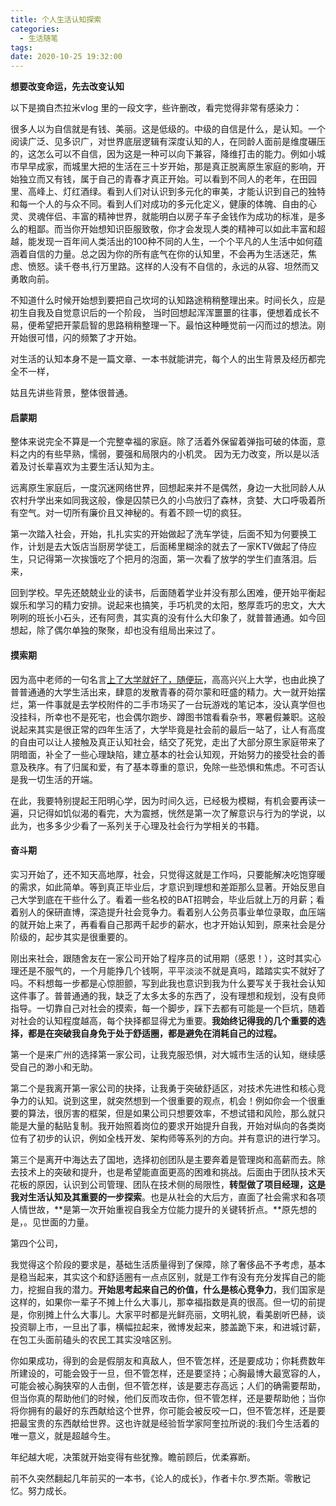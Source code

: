 ```yaml
---
title: 个人生活认知探索
categories:
  - 生活随笔
tags:
date: 2020-10-25 19:32:00
---
```


**想要改变命运，先去改变认知**

以下是摘自杰拉米vlog 里的一段文字，些许删改，看完觉得非常有感染力：

很多人以为自信就是有钱、美丽。这是低级的。中级的自信是什么，是认知。一个阅读广泛、见多识广，对世界底层逻辑有深度认知的人，在同龄人面前是维度碾压的，这怎么可以不自信，因为这是一种可以向下兼容，降维打击的能力。例如小城市早早成家，而城里大把的生活在三十岁开始，那是真正脱离原生家庭的影响，开始独立而又有钱，属于自己的青春才真正开始。可以看到不同人的老年，在田园里、高峰上、灯红酒绿。看到人们对认识到多元化的审美，才能认识到自己的独特和每一个人的与众不同。看到人们对成功的多元化定义，健康的体魄、自由的心灵、灵魂伴侣、丰富的精神世界，就能明白以房子车子金钱作为成功的标准，是多么的粗鄙。而当你开始想知识臣服致敬，你才会发现人类的精神可以如此丰富和超越，能发现一百年间人类活出的100种不同的人生，一个个平凡的人生活中如何蕴涵着自信的力量。总之因为你的所有底气在你的认知里，不会再为生活迷茫，焦虑、愤怒。读千卷书,行万里路。这样的人没有不自信的，永远的从容、坦然而又勇敢向前。

不知道什么时候开始想到要把自己坎坷的认知路途稍稍整理出来。时间长久，应是初生自我及自觉意识后的一个阶段， 当时回想起浑浑噩噩的往事，便想着成长不易，便希望把开蒙启智的思路稍稍整理一下。最怕这种睡觉前一闪而过的想法。刚开始很可惜，闪的频繁了才开始。

对生活的认知本身不是一篇文章、一本书就能讲完，每个人的出生背景及经历都完全不一样，

姑且先讲些背景，整体很普通。

#### 启蒙期

整体来说完全不算是一个完整幸福的家庭。除了活着外保留着弹指可破的体面，意料之内的有些早熟，懦弱，要强和局限内的小机灵。 因为无力改变，所以是以活着及讨长辈喜欢为主要生活认知为主。

远离原生家庭后，一度沉迷网络世界，回想起来并不是偶然，身边一大批同龄人从农村升学出来如同我这般，像是囚禁已久的小鸟放归了森林，贪婪、大口呼吸着所有空气。对一切所有廉价且又神秘的。有着不顾一切的疯狂。

第一次踏入社会，开始，扎扎实实的开始做起了洗车学徒，后面不知为何要换工作，计划是去大饭店当厨房学徒工，后面稀里糊涂的就去了一家KTV做起了侍应生，只记得第一次挨饿吃了个把月的泡面，第一次看了放学的学生们直落泪。后来，

回到学校。早先还兢兢业业的读书，后面随着学业并没有那么困难，便开始平衡起娱乐和学习的精力安排。说起来也搞笑，手巧机灵的太阳，憨厚乖巧的忠文，大大咧咧的班长小石头，还有阿贵，其实真的没有什么大印象了，就普普通通。如今回想起，除了偶尔单独的聚聚，却也没有组局出来过了。

#### 摸索期

因为高中老师的一句名言<u>上了大学就好了，随便玩</u>，高高兴兴上大学，也由此换了普普通通的大学生活出来，肆意的发散青春的荷尔蒙和旺盛的精力。大一就开始摆烂，第一件事就是去学校附件的二手市场买了一台玩游戏的笔记本，没认真学但也没挂科，所幸也不是死宅，也会偶尔跑步、蹲图书馆看看杂书，寒暑假兼职。这般说起来其实是很正常的四年生活了，大学毕竟是社会前的最后一站了，让人有高度的自由可以让人接触及真正认知社会，结交了死党，走出了大部分原生家庭带来了阴暗面，补全了一些心理缺陷，建立基本的社会认知观，开始努力的接受社会的善意及秩序。有了归属和爱，有了基本尊重的意识，免除一些恐惧和焦虑。不可否认是我一切生活的开端。

在此，我要特别提起王阳明心学，因为时间久远，已经极为模糊，有机会要再读一遍，只记得如饥似渴的看完，大为震撼，恍然是第一次了解意识与行为的学说，以此为，也多多少少看了一系列关于心理及社会行为学相关的书籍。

#### 奋斗期

实习开始了，还不知天高地厚，社会，只觉得这就是工作吗，只要能解决吃饱穿暖的需求，如此简单。等到真正毕业后，才意识到理想和差距那么显著。开始反思自己大学到底在干些什么了。看着一些名校的BAT招聘会，毕业后就上万的月薪；看着别人的保研直博，深造提升社会竞争力。看着别人公务员事业单位录取，血压端的就开始上来了，再看看自己那两千起步的薪水，也才开始认知到，原来社会是分阶级的，起步其实是很重要的。

刚出来社会，跟随舍友在一家公司开始了程序员的试用期（感恩！），这时其实心理还是不服气的，一个月能挣几个钱啊，平平淡淡不就是真吗，踏踏实实不就好了吗。不料想每一步都是心惊胆颤，写到此我也意识到我为什么要写关于我社会认知这件事了。普普通通的我，缺乏了太多太多的东西了，没有理想和规划，没有良师指导。一切靠自己对社会的摸索，每一个脚步，踩下去都有可能是一个巨坑，随着对社会的认知程度越高，每个抉择都显得尤为重要。**我始终记得我的几个重要的选择，都是在突破我自身免于处于舒适圈，都是避免在消耗自己的过程。**

第一个是来广州的选择第一家公司，让我克服恐惧，对大城市生活的认知，继续感受自己的渺小和无助。

第二个是我离开第一家公司的抉择，让我勇于突破舒适区，对技术先进性和核心竞争力的认知。说到这里，就突然想到一个很重要的观点，机会！例如你会一个很重要的算法，很厉害的框架，但是如果公司只想要效率，不想试错和风险，那么就只能是大量的黏贴复制。我开始照着岗位的要求开始提升自我，开始对纵向的各类岗位有了初步的认识，例如全栈开发、架构师等系列的方向。并有意识的进行学习。

第三个是离开中海达去了国地，选择初创团队是主要奔着是管理岗和高薪而去。除去技术上的突破和提升，也是希望能直面更高的困难和挑战。后面由于团队技术天花板的原因，认识到公司管理、团队在技术侧的局限性，**转型做了项目经理，这是我对生活认知及其重要的一步探索**。也是从社会的大后方，直面了社会需求和各项人情世故，**是第一次开始重视自我全方位能力提升的关键转折点。**原先想的是，。见世面的力量。

第四个公司，

我觉得这个阶段的要求是，基础生活质量得到了保障，除了奢侈品不予考虑，基本是稳当起来，其实这个和舒适圈有一点点区别，就是工作有没有充分发挥自己的能力，挖掘自我的潜力。**开始思考起来自己的价值，什么是核心竞争力**，我们国家是这样的，如果你一辈子不摊上什么大事儿，那幸福指数是真的很高。但一切的前提是，你别摊上什么大事儿。大家平时都是光鲜亮丽，文明礼貌，看美剧听巴赫，谈投资聊上市，一旦出了事，横幅拉起来，微博发起来，膝盖跪下来，和进城讨薪，在包工头面前磕头的农民工其实没啥区别。

你如果成功，得到的会是假朋友和真敌人，但不管怎样，还是要成功；你耗费数年所建设的，可能会毁于一旦，但不管怎样，还是要坚持；心胸最博大最宽容的人，可能会被心胸狭窄的人击倒，但不管怎样，该是要志存高远；人们的确需要帮助，但当你真的帮助他们的时候，他们反而攻击你，但不管怎样，还是要帮助他；当你将你拥有的最好的东西献给这个世界，你可能会被反咬一口，但不管怎样，还是要把最宝贵的东西献给世界。这也许就是经验哲学家阿奎拉所说的:我们今生活着的唯一意义，就是超越今生。

年纪越大呢，决策就开始变得有些犹豫。瞻前顾后，优柔寡断。

前不久突然翻起几年前买的一本书，《论人的成长》，作者卡尔.罗杰斯。零散记忆。努力成长。
